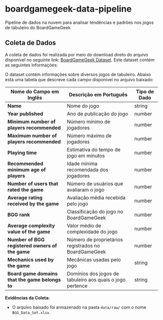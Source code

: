 # boardgamegeek-data-pipeline
Pipeline de dados na nuvem para analisar tendências e padrões nos jogos de tabuleiro do BoardGameGeek

## Coleta de Dados

A coleta de dados foi realizada por meio do download direto do arquivo disponível no seguinte link: [BoardGameGeek Dataset](https://ieee-dataport.org/open-access/boardgamegeek-dataset-board-games). Este dataset contém as seguintes informações:

O dataset contém informações sobre diversos jogos de tabuleiro. Abaixo está uma tabela que descreve cada campo disponível no arquivo baixado:

| Nome do Campo em Inglês                | Descrição em Português                                                 | Tipo de Dado      |
|----------------------------------------|------------------------------------------------------------------------|-------------------|
| **Name**                               | Nome do jogo                                                             | string             |
| **Year published**                     | Ano de publicação do jogo                                                | number |
| **Minimum number of players recommended** | Número mínimo de jogadores                                 | number    |
| **Maximum number of players recommended** | Número máximo de jogadores                                 | number    |
| **Playing time**                       | Estimativa do tempo de jogo em minutos                                                 | number   |
| **Recommended minimum age of players** | Idade mínima recomendada dos jogadores                                  | number   |
| **Number of users that rated the game**| Número de usuários que avaliaram o jogo                                 | number   |
| **Average rating received by the game**| Avaliação média recebida pelo jogo                                      | number    |
| **BGG rank**                           | Classificação do jogo no BoardGameGeek                                  | number    |
| **Average complexity value of the game** | Valor médio de complexidade do jogo                                     | number    |
| **Number of BGG registered owners of the game** | Número de proprietários registrados no BoardGameGeek                    | number    |
| **Mechanics used by the game**        | Mecânicas usadas pelo jogo                                               | string             |
| **Board game domains that the game belongs to** | Domínios dos jogos de tabuleiro aos quais o jogo pertence               | string             |

**Evidências da Coleta:**
- O arquivo baixado foi armazenado na pasta `data/raw/` com o nome `BGG_Data_Set.xlsx`.
